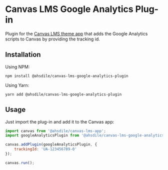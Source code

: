 # Canvas LMS Google Analytics Plug-in

Plugin for the [Canvas LMS theme app](https://github.com/ahsdile/canvas-lms-app) that adds the Google Analytics scripts to Canvas by providing the tracking id.

## Installation

Using NPM:

    npm install @ahsdile/canvas-lms-google-analytics-plugin

Using Yarn:

    yarn add @ahsdile/canvas-lms-google-analytics-plugin

## Usage

Just import the plug-in and add it to the Canvas app:

```javascript
import canvas from '@ahsdile/canvas-lms-app';
import googleAnalyticsPlugin from '@ahsdile/canvas-lms-google-analytics-plugin';

canvas.addPlugin(googleAnalyticsPlugin, {
    trackingId: 'UA-123456789-0'
});

canvas.run();
```
